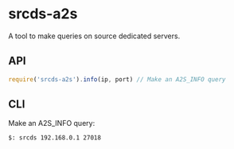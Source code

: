 # srcds-a2s

A tool to make queries on source dedicated servers.

## API

```js
require('srcds-a2s').info(ip, port) // Make an A2S_INFO query
```

## CLI

Make an A2S_INFO query:

```sh
$: srcds 192.168.0.1 27018 
```
